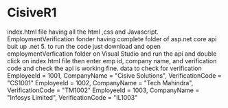 # CisiveR1
index.html file having all the html ,css and Javascript. 
EmploymentVerification fonder having complete folder of asp.net core api buit up .net 5.
to run the code just download and open employmentVerfication folder on Visual Studio and run the api and double click on index.html file 
then enter emp id, company name, and verification code and check the api is working fine.
data to check for verification
   EmployeeId = 1001, CompanyName = "Cisive Solutions", VerificationCode = "CS1001" 
   EmployeeId = 1002, CompanyName = "Tech Mahindra", VerificationCode = "TM1002" 
   EmployeeId = 1003, CompanyName = "Infosys Limited", VerificationCode = "IL1003"

